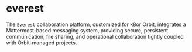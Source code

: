 # everest
 The `Everest` collaboration platform, customized for k8or Orbit, integrates a Mattermost-based messaging system, providing secure, persistent communication, file sharing, and operational collaboration tightly coupled with Orbit-managed projects.
